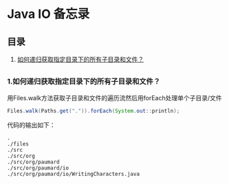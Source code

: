 # Java IO 备忘录

## 目录
  1. [如何递归获取指定目录下的所有子目录和文件？](#recursively-ls)

##
### 1.如何递归获取指定目录下的所有子目录和文件？<a name="recursively-ls"></a>

  用Files.walk方法获取子目录和文件的遍历流然后用forEach处理单个子目录/文件
```java
Files.walk(Paths.get(".")).forEach(System.out::println);
```
  代码的输出如下：
```console
.
./files
./src
./src/org
./src/org/paumard
./src/org/paumard/io
./src/org/paumard/io/WritingCharacters.java

```